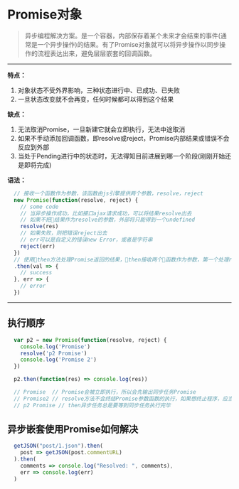 # Promise对象

> 异步编程解决方案。是一个容器，内部保存着某个未来才会结束的事件(通常是一个异步操作)的结果。有了Promise对象就可以将异步操作以同步操作的流程表达出来，避免层层嵌套的回调函数。

****
**特点：**
1. 对象状态不受外界影响，三种状态进行中、已成功、已失败
1. 一旦状态改变就不会再变，任何时候都可以得到这个结果

**缺点：**
1. 无法取消Promise，一旦新建它就会立即执行，无法中途取消
1. 如果不手动添加回调函数，即resolve或reject，Promise内部结果或错误不会反应到外部
1. 当处于Pending进行中的状态时，无法得知目前进展到哪一个阶段(刚刚开始还是即将完成)

**语法：**
```js
  // 接收一个函数作为参数，该函数由js引擎提供两个参数，resolve，reject
  new Promise(function(resolve, reject) {
    // some code
    // 当异步操作成功，比如接口ajax请求成功，可以将结果resolve出去
    // 如果不把结果作为resolve的参数，外部将只能得到一个undefined
    resolve(res)
    // 如果失败，则把错误reject出去
    // err可以是自定义的错误new Error，或者是字符串
    reject(err)
  })
  // 使用then方法处理Promise返回的结果，then接收两个函数作为参数，第一个处理resolve的结果，第二个处理reject的结果
  .then(val => {
    // success
  }, err => {
    // error
  })
```
****

## 执行顺序
```js
  var p2 = new Promise(function(resolve, reject) {
    console.log('Promise')
    resolve('p2 Promise')
    console.log('Promise 2')
  })

  p2.then(function(res) => console.log(res))

  // Promise  // Promise会被立即执行，所以会先输出同步任务Promise
  // Promise2 // resolve方法不会终结Promise参数函数的执行，如果想终止程序，应当加上  return resolve()
  // p2 Promise // then异步任务总是要等到同步任务执行完毕
```

## 异步嵌套使用Promise如何解决
```js
  getJSON("post/1.json").then(
    post => getJSON(post.commentURL)
  ).then(
    comments => console.log("Resolved: ", comments),
    err => console.log(err)
  )
```


